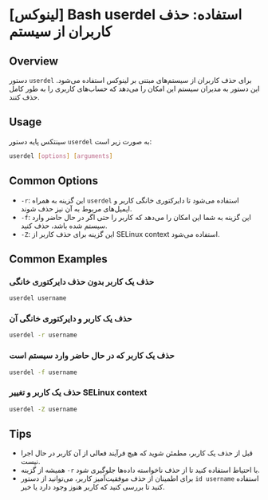 # [لینوکس] Bash userdel استفاده: حذف کاربران از سیستم

## Overview
دستور `userdel` برای حذف کاربران از سیستم‌های مبتنی بر لینوکس استفاده می‌شود. این دستور به مدیران سیستم این امکان را می‌دهد که حساب‌های کاربری را به طور کامل حذف کنند.

## Usage
سینتکس پایه دستور `userdel` به صورت زیر است:

```bash
userdel [options] [arguments]
```

## Common Options
- `-r`: این گزینه به همراه `userdel` استفاده می‌شود تا دایرکتوری خانگی کاربر و ایمیل‌های مربوط به آن نیز حذف شوند.
- `-f`: این گزینه به شما این امکان را می‌دهد که کاربر را حتی اگر در حال حاضر وارد سیستم شده باشد، حذف کنید.
- `-Z`: این گزینه برای حذف کاربر از SELinux context استفاده می‌شود.

## Common Examples
### حذف یک کاربر بدون حذف دایرکتوری خانگی
```bash
userdel username
```

### حذف یک کاربر و دایرکتوری خانگی آن
```bash
userdel -r username
```

### حذف یک کاربر که در حال حاضر وارد سیستم است
```bash
userdel -f username
```

### حذف یک کاربر و تغییر SELinux context
```bash
userdel -Z username
```

## Tips
- قبل از حذف یک کاربر، مطمئن شوید که هیچ فرآیند فعالی از آن کاربر در حال اجرا نیست.
- همیشه از گزینه `-r` با احتیاط استفاده کنید تا از حذف ناخواسته داده‌ها جلوگیری شود.
- برای اطمینان از حذف موفقیت‌آمیز کاربر، می‌توانید از دستور `id username` استفاده کنید تا بررسی کنید که کاربر هنوز وجود دارد یا خیر.